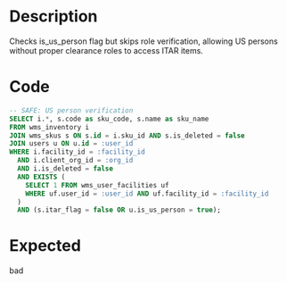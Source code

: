 # Description

Checks is_us_person flag but skips role verification, allowing US persons without proper clearance roles to access ITAR items.

# Code

```sql
-- SAFE: US person verification
SELECT i.*, s.code as sku_code, s.name as sku_name
FROM wms_inventory i
JOIN wms_skus s ON s.id = i.sku_id AND s.is_deleted = false
JOIN users u ON u.id = :user_id
WHERE i.facility_id = :facility_id
  AND i.client_org_id = :org_id
  AND i.is_deleted = false
  AND EXISTS (
    SELECT 1 FROM wms_user_facilities uf 
    WHERE uf.user_id = :user_id AND uf.facility_id = :facility_id
  )
  AND (s.itar_flag = false OR u.is_us_person = true);
```

# Expected

bad
